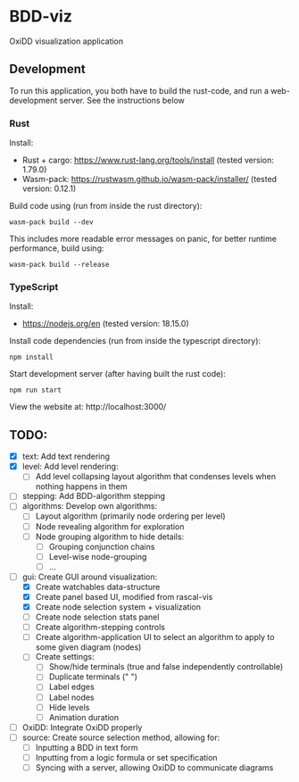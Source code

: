 # BDD-viz

OxiDD visualization application

## Development

To run this application, you both have to build the rust-code, and run a web-development server. See the instructions below

### Rust

Install:

- Rust + cargo: https://www.rust-lang.org/tools/install (tested version: 1.79.0)
- Wasm-pack: https://rustwasm.github.io/wasm-pack/installer/ (tested version: 0.12.1)

Build code using (run from inside the rust directory):

```
wasm-pack build --dev
```

This includes more readable error messages on panic, for better runtime performance, build using:

```
wasm-pack build --release
```

### TypeScript

Install:

- https://nodejs.org/en (tested version: 18.15.0)

Install code dependencies (run from inside the typescript directory):

```
npm install
```

Start development server (after having built the rust code):

```
npm run start
```

View the website at: http://localhost:3000/

## TODO:

- [x] text: Add text rendering
- [x] level: Add level rendering:
  - [ ] Add level collapsing layout algorithm that condenses levels when nothing happens in them
- [ ] stepping: Add BDD-algorithm stepping
- [ ] algorithms: Develop own algorithms:
  - [ ] Layout algorithm (primarily node ordering per level)
  - [ ] Node revealing algorithm for exploration
  - [ ] Node grouping algorithm to hide details:
    - [ ] Grouping conjunction chains
    - [ ] Level-wise node-grouping
    - [ ] ...
- [ ] gui: Create GUI around visualization:
  - [x] Create watchables data-structure
  - [x] Create panel based UI, modified from rascal-vis
  - [x] Create node selection system + visualization
  - [ ] Create node selection stats panel
  - [ ] Create algorithm-stepping controls
  - [ ] Create algorithm-application UI to select an algorithm to apply to some given diagram (nodes)
  - [ ] Create settings:
    - [ ] Show/hide terminals (true and false independently controllable)
    - [ ] Duplicate terminals (" ")
    - [ ] Label edges
    - [ ] Label nodes
    - [ ] Hide levels
    - [ ] Animation duration
- [ ] OxiDD: Integrate OxiDD properly
- [ ] source: Create source selection method, allowing for:
  - [ ] Inputting a BDD in text form
  - [ ] Inputting from a logic formula or set specification
  - [ ] Syncing with a server, allowing OxiDD to communicate diagrams
